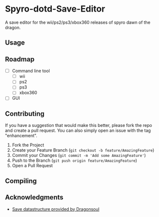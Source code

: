 # Spyro-dotd-Save-Editor
A save editor for the wii/ps2/ps3/xbox360 releases of spyro dawn of the dragon.
## Usage
## Roadmap
- [ ] Command line tool
  - [ ] wii
  - [ ] ps2
  - [ ] ps3
  - [ ] xbox360
- [ ] GUI
## Contributing
If you have a suggestion that would make this better, please fork the repo and create a pull request. You can also simply open an issue with the tag "enhancement".
1. Fork the Project
2. Create your Feature Branch (`git checkout -b feature/AmazingFeature`)
3. Commit your Changes (`git commit -m 'Add some AmazingFeature'`)
4. Push to the Branch (`git push origin feature/AmazingFeature`)
5. Open a Pull Request
## Compiling
## Acknowledgments
* [Save datastructure provided by Dragonsoul](https://docs.google.com/spreadsheets/d/19JVcJtX0yqKfIKyWEaX-rIAwIn0_XncMSQ6LW3FgUSw/edit?usp=drivesdk)
